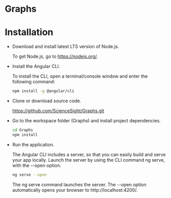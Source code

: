# Graphs

# Installation

- Download and install latest LTS version of Node.js.
  
  To get Node.js, go to https://nodejs.org/.

- Install the Angular CLI.

  To install the CLI, open a terminal/console window and enter the following command:

  ```sh
  npm install -g @angular/cli
  ```

- Clone or download source code. 

  https://github.com/ScienceSight/Graphs.git
   
- Go to the workspace folder (Graphs) and install project dependencies.

  ```sh
  cd Graphs
  npm install
  ```
  
- Run the application.

  The Angular CLI includes a server, so that you can easily build and serve your app locally.
  Launch the server by using the CLI command ng serve, with the --open option.
   
  ```sh
  ng serve --open
  ```
   
  The ng serve command launches the server. The --open option automatically opens your browser to http://localhost:4200/.
